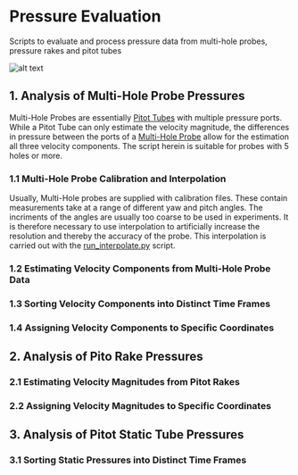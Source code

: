 # Pressure Evaluation
Scripts to evaluate and process pressure data from multi-hole probes, pressure rakes and pitot tubes

![alt text](https://github.com/hohenhau/pressure_evaluatio/blob/main/_process_diagram.png?raw=true)

## 1. Analysis of Multi-Hole Probe Pressures

Multi-Hole Probes are essentially [Pitot Tubes](https://en.wikipedia.org/wiki/Pitot_tube) with multiple pressure ports. While a Pitot Tube can only estimate the velocity magnitude, the differences in pressure between the ports of a [Multi-Hole Probe](https://www.surreysensors.com/products/digital-seven-hole-probe-system/) allow for the estimation all three velocity components. The script herein is suitable for probes with 5 holes or more.

### 1.1 Multi-Hole Probe Calibration and Interpolation

Usually, Multi-Hole probes are supplied with calibration files. These contain measurements take at a range of different yaw and pitch angles. The incriments of the angles are usually too coarse to be used in experiments. It is therefore necessary to use interpolation to artificially increase the resolution and thereby the accuracy of the probe. This interpolation is carried out with the [run_interpolate.py](https://github.com/hohenhau/pressure_evaluation/blob/main/run_interpolate.py) script.

### 1.2 Estimating Velocity Components from Multi-Hole Probe Data

### 1.3 Sorting Velocity Components into Distinct Time Frames

### 1.4 Assigning Velocity Components to Specific Coordinates

## 2. Analysis of Pito Rake Pressures

### 2.1 Estimating Velocity Magnitudes from Pitot Rakes

### 2.2 Assigning Velocity Magnitudes to Specific Coordinates

## 3. Analysis of Pitot Static Tube Pressures

### 3.1 Sorting Static Pressures into Distinct Time Frames
